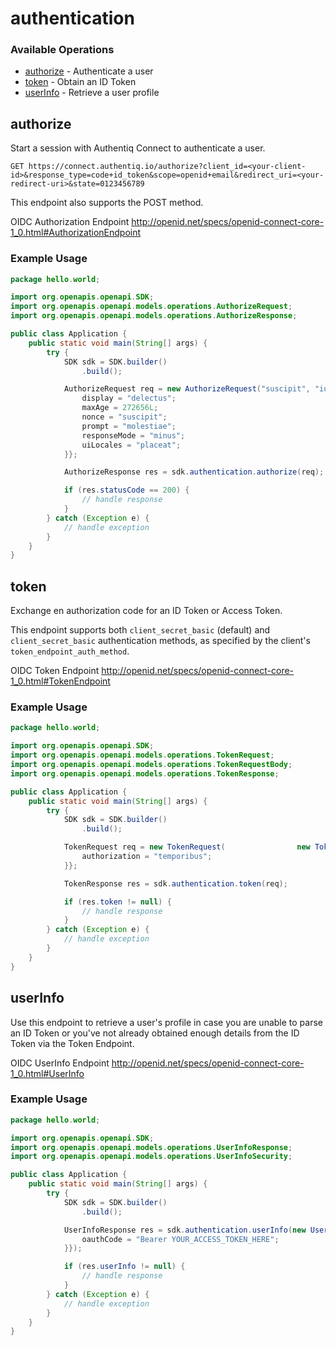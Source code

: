 # authentication

### Available Operations

* [authorize](#authorize) - Authenticate a user
* [token](#token) - Obtain an ID Token
* [userInfo](#userinfo) - Retrieve a user profile

## authorize

Start a session with Authentiq Connect to authenticate a user.

```
GET https://connect.authentiq.io/authorize?client_id=<your-client-id>&response_type=code+id_token&scope=openid+email&redirect_uri=<your-redirect-uri>&state=0123456789
```

This endpoint also supports the POST method.


OIDC Authorization Endpoint
<http://openid.net/specs/openid-connect-core-1_0.html#AuthorizationEndpoint>

### Example Usage

```java
package hello.world;

import org.openapis.openapi.SDK;
import org.openapis.openapi.models.operations.AuthorizeRequest;
import org.openapis.openapi.models.operations.AuthorizeResponse;

public class Application {
    public static void main(String[] args) {
        try {
            SDK sdk = SDK.builder()
                .build();

            AuthorizeRequest req = new AuthorizeRequest("suscipit", "iure", "magnam", "debitis", "ipsa") {{
                display = "delectus";
                maxAge = 272656L;
                nonce = "suscipit";
                prompt = "molestiae";
                responseMode = "minus";
                uiLocales = "placeat";
            }};            

            AuthorizeResponse res = sdk.authentication.authorize(req);

            if (res.statusCode == 200) {
                // handle response
            }
        } catch (Exception e) {
            // handle exception
        }
    }
}
```

## token

Exchange en authorization code for an ID Token or Access Token.

This endpoint supports both `client_secret_basic` (default) and `client_secret_basic` authentication methods, as specified by the client's `token_endpoint_auth_method`.


OIDC Token Endpoint
<http://openid.net/specs/openid-connect-core-1_0.html#TokenEndpoint>

### Example Usage

```java
package hello.world;

import org.openapis.openapi.SDK;
import org.openapis.openapi.models.operations.TokenRequest;
import org.openapis.openapi.models.operations.TokenRequestBody;
import org.openapis.openapi.models.operations.TokenResponse;

public class Application {
    public static void main(String[] args) {
        try {
            SDK sdk = SDK.builder()
                .build();

            TokenRequest req = new TokenRequest(                new TokenRequestBody("voluptatum", "iusto", "excepturi", "nisi", "recusandae");) {{
                authorization = "temporibus";
            }};            

            TokenResponse res = sdk.authentication.token(req);

            if (res.token != null) {
                // handle response
            }
        } catch (Exception e) {
            // handle exception
        }
    }
}
```

## userInfo

Use this endpoint to retrieve a user's profile in case you are unable to parse an ID Token or you've not already obtained enough details from the ID Token via the Token Endpoint.


OIDC UserInfo Endpoint
<http://openid.net/specs/openid-connect-core-1_0.html#UserInfo>

### Example Usage

```java
package hello.world;

import org.openapis.openapi.SDK;
import org.openapis.openapi.models.operations.UserInfoResponse;
import org.openapis.openapi.models.operations.UserInfoSecurity;

public class Application {
    public static void main(String[] args) {
        try {
            SDK sdk = SDK.builder()
                .build();

            UserInfoResponse res = sdk.authentication.userInfo(new UserInfoSecurity() {{
                oauthCode = "Bearer YOUR_ACCESS_TOKEN_HERE";
            }});

            if (res.userInfo != null) {
                // handle response
            }
        } catch (Exception e) {
            // handle exception
        }
    }
}
```
